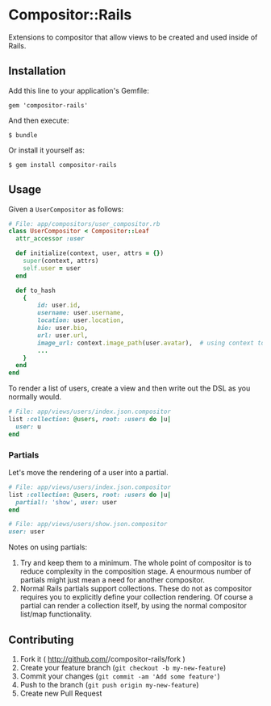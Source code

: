 # Compositor::Rails

Extensions to compositor that allow views to be created and used inside of Rails.

## Installation

Add this line to your application's Gemfile:

    gem 'compositor-rails'

And then execute:

    $ bundle

Or install it yourself as:

    $ gem install compositor-rails

## Usage

Given a `UserCompositor` as follows:

```ruby
# File: app/compositors/user_compositor.rb
class UserCompositor < Compositor::Leaf
  attr_accessor :user

  def initialize(context, user, attrs = {})
    super(context, attrs)
    self.user = user
  end

  def to_hash
    {
        id: user.id,
        username: user.username,
        location: user.location,
        bio: user.bio,
        url: user.url,
        image_url: context.image_path(user.avatar),  # using context to generate URL path from routes
        ...
    }
  end
end
```

To render a list of users, create a view and then write out the DSL as you normally would.

```ruby
# File: app/views/users/index.json.compositor
list :collection: @users, root: :users do |u|
  user: u
end
```

### Partials

Let's move the rendering of a user into a partial.

```ruby
# File: app/views/users/index.json.compositor
list :collection: @users, root: :users do |u|
  partial!: 'show', user: user
end
```

```ruby
# File: app/views/users/show.json.compositor
user: user
```

Notes on using partials:

1. Try and keep them to a minimum. The whole point of compositor is to reduce complexity
   in the composition stage. A enourmous number of partials might just mean a need for
   another compositor.
2. Normal Rails partials support collections. These do not as compositor requires you to
   explicitly define your collection rendering. Of course a partial can render a collection
   itself, by using the normal compositor list/map functionality.

## Contributing

1. Fork it ( http://github.com/<my-github-username>/compositor-rails/fork )
2. Create your feature branch (`git checkout -b my-new-feature`)
3. Commit your changes (`git commit -am 'Add some feature'`)
4. Push to the branch (`git push origin my-new-feature`)
5. Create new Pull Request
